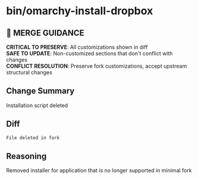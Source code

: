 # bin/omarchy-install-dropbox

## 🚨 MERGE GUIDANCE
**CRITICAL TO PRESERVE**: All customizations shown in diff  
**SAFE TO UPDATE**: Non-customized sections that don't conflict with changes  
**CONFLICT RESOLUTION**: Preserve fork customizations, accept upstream structural changes

## Change Summary
Installation script deleted

## Diff
```diff
File deleted in fork
```

## Reasoning
Removed installer for application that is no longer supported in minimal fork
